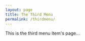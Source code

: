 ```yaml
---
layout: page
title: The Third Menu
permalink: /thirdmenu/
---
```



This is the third menu item's page...